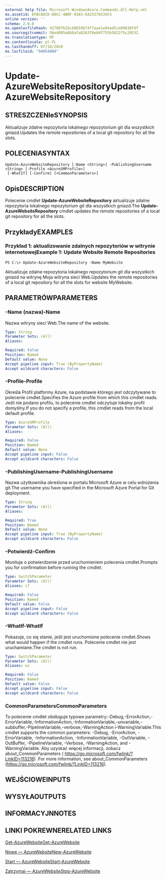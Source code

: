 ```yaml
---
external help file: Microsoft.WindowsAzure.Commands.dll-Help.xml
ms.assetid: EFBC8DCD-00CC-4BBF-9383-EA15376535F3
online version: ''
schema: 2.0.0
ms.openlocfilehash: 42780f62bc68659874f7aae1e64ad5ce89038fdf
ms.sourcegitcommit: 56ed085a868afa8263f8eb0f755b5822f5c29532
ms.translationtype: MT
ms.contentlocale: pl-PL
ms.lasthandoff: 07/18/2020
ms.locfileid: "94054809"
---
```

# <span data-ttu-id="2feed-101">Update-AzureWebsiteRepository</span><span class="sxs-lookup"><span data-stu-id="2feed-101">Update-AzureWebsiteRepository</span></span>

## <span data-ttu-id="2feed-102">STRESZCZENIe</span><span class="sxs-lookup"><span data-stu-id="2feed-102">SYNOPSIS</span></span>
<span data-ttu-id="2feed-103">Aktualizuje zdalne repozytoria lokalnego repozytorium git dla wszystkich gniazd.</span><span class="sxs-lookup"><span data-stu-id="2feed-103">Updates the remote repositories of a local git repository for all the slots.</span></span>

## <span data-ttu-id="2feed-104">POLECENIA</span><span class="sxs-lookup"><span data-stu-id="2feed-104">SYNTAX</span></span>

```
Update-AzureWebsiteRepository [-Name <String>] -PublishingUsername <String> [-Profile <AzureSMProfile>]
 [-WhatIf] [-Confirm] [<CommonParameters>]
```

## <span data-ttu-id="2feed-105">Opis</span><span class="sxs-lookup"><span data-stu-id="2feed-105">DESCRIPTION</span></span>
<span data-ttu-id="2feed-106">Polecenie cmdlet **Update-AzureWebsiteRepository** aktualizuje zdalne repozytoria lokalnego repozytorium git dla wszystkich gniazd.</span><span class="sxs-lookup"><span data-stu-id="2feed-106">The **Update-AzureWebsiteRepository** cmdlet updates the remote repositories of a local git repository for all the slots.</span></span>

## <span data-ttu-id="2feed-107">Przykłady</span><span class="sxs-lookup"><span data-stu-id="2feed-107">EXAMPLES</span></span>

### <span data-ttu-id="2feed-108">Przykład 1: aktualizowanie zdalnych repozytoriów w witrynie internetowej</span><span class="sxs-lookup"><span data-stu-id="2feed-108">Example 1: Update Website Remote Repositories</span></span>
```
PS C:\> Update-AzureWebsiteRepository -Name MyWebsite
```

<span data-ttu-id="2feed-109">Aktualizuje zdalne repozytoria lokalnego repozytorium git dla wszystkich gniazd na witrynę Moja witryna sieci Web.</span><span class="sxs-lookup"><span data-stu-id="2feed-109">Updates the remote repositories of a local git repository for all the slots for website MyWebsite.</span></span>

## <span data-ttu-id="2feed-110">PARAMETRÓW</span><span class="sxs-lookup"><span data-stu-id="2feed-110">PARAMETERS</span></span>

### <span data-ttu-id="2feed-111">-Name (nazwa)</span><span class="sxs-lookup"><span data-stu-id="2feed-111">-Name</span></span>
<span data-ttu-id="2feed-112">Nazwa witryny sieci Web.</span><span class="sxs-lookup"><span data-stu-id="2feed-112">The name of the website.</span></span>

```yaml
Type: String
Parameter Sets: (All)
Aliases: 

Required: False
Position: Named
Default value: None
Accept pipeline input: True (ByPropertyName)
Accept wildcard characters: False
```

### <span data-ttu-id="2feed-113">-Profile</span><span class="sxs-lookup"><span data-stu-id="2feed-113">-Profile</span></span>
<span data-ttu-id="2feed-114">Określa Profil platformy Azure, na podstawie którego jest odczytywane to polecenie cmdlet.</span><span class="sxs-lookup"><span data-stu-id="2feed-114">Specifies the Azure profile from which this cmdlet reads.</span></span>
<span data-ttu-id="2feed-115">Jeśli nie podano profilu, to polecenie cmdlet odczytuje lokalny profil domyślny.</span><span class="sxs-lookup"><span data-stu-id="2feed-115">If you do not specify a profile, this cmdlet reads from the local default profile.</span></span>

```yaml
Type: AzureSMProfile
Parameter Sets: (All)
Aliases: 

Required: False
Position: Named
Default value: None
Accept pipeline input: False
Accept wildcard characters: False
```

### <span data-ttu-id="2feed-116">-PublishingUsername</span><span class="sxs-lookup"><span data-stu-id="2feed-116">-PublishingUsername</span></span>
<span data-ttu-id="2feed-117">Nazwa użytkownika określona w portalu Microsoft Azure w celu wdrożenia git.</span><span class="sxs-lookup"><span data-stu-id="2feed-117">The username you have specified in the Microsoft Azure Portal for Git deployment.</span></span>

```yaml
Type: String
Parameter Sets: (All)
Aliases: 

Required: True
Position: Named
Default value: None
Accept pipeline input: True (ByPropertyName)
Accept wildcard characters: False
```

### <span data-ttu-id="2feed-118">-Potwierdź</span><span class="sxs-lookup"><span data-stu-id="2feed-118">-Confirm</span></span>
<span data-ttu-id="2feed-119">Monituje o potwierdzenie przed uruchomieniem polecenia cmdlet.</span><span class="sxs-lookup"><span data-stu-id="2feed-119">Prompts you for confirmation before running the cmdlet.</span></span>

```yaml
Type: SwitchParameter
Parameter Sets: (All)
Aliases: cf

Required: False
Position: Named
Default value: False
Accept pipeline input: False
Accept wildcard characters: False
```

### <span data-ttu-id="2feed-120">-WhatIf</span><span class="sxs-lookup"><span data-stu-id="2feed-120">-WhatIf</span></span>
<span data-ttu-id="2feed-121">Pokazuje, co się stanie, jeśli jest uruchomione polecenie cmdlet.</span><span class="sxs-lookup"><span data-stu-id="2feed-121">Shows what would happen if the cmdlet runs.</span></span>
<span data-ttu-id="2feed-122">Polecenie cmdlet nie jest uruchamiane.</span><span class="sxs-lookup"><span data-stu-id="2feed-122">The cmdlet is not run.</span></span>

```yaml
Type: SwitchParameter
Parameter Sets: (All)
Aliases: wi

Required: False
Position: Named
Default value: False
Accept pipeline input: False
Accept wildcard characters: False
```

### <span data-ttu-id="2feed-123">CommonParameters</span><span class="sxs-lookup"><span data-stu-id="2feed-123">CommonParameters</span></span>
<span data-ttu-id="2feed-124">To polecenie cmdlet obsługuje typowe parametry:-Debug,-ErrorAction,-ErrorVariable,-InformationAction,-InformationVariable,-unvariable,-subbuffer,-PipelineVariable,-verbose,-WarningAction i-WarningVariable.</span><span class="sxs-lookup"><span data-stu-id="2feed-124">This cmdlet supports the common parameters: -Debug, -ErrorAction, -ErrorVariable, -InformationAction, -InformationVariable, -OutVariable, -OutBuffer, -PipelineVariable, -Verbose, -WarningAction, and -WarningVariable.</span></span> <span data-ttu-id="2feed-125">Aby uzyskać więcej informacji, zobacz about_CommonParameters ( https://go.microsoft.com/fwlink/?LinkID=113216) .</span><span class="sxs-lookup"><span data-stu-id="2feed-125">For more information, see about_CommonParameters (https://go.microsoft.com/fwlink/?LinkID=113216).</span></span>

## <span data-ttu-id="2feed-126">WEJŚCIOWE</span><span class="sxs-lookup"><span data-stu-id="2feed-126">INPUTS</span></span>

## <span data-ttu-id="2feed-127">WYSYŁA</span><span class="sxs-lookup"><span data-stu-id="2feed-127">OUTPUTS</span></span>

## <span data-ttu-id="2feed-128">INFORMACYJN</span><span class="sxs-lookup"><span data-stu-id="2feed-128">NOTES</span></span>

## <span data-ttu-id="2feed-129">LINKI POKREWNE</span><span class="sxs-lookup"><span data-stu-id="2feed-129">RELATED LINKS</span></span>

[<span data-ttu-id="2feed-130">Get-AzureWebsite</span><span class="sxs-lookup"><span data-stu-id="2feed-130">Get-AzureWebsite</span></span>](./Get-AzureWebsite.md)

[<span data-ttu-id="2feed-131">Nowe — AzureWebsite</span><span class="sxs-lookup"><span data-stu-id="2feed-131">New-AzureWebsite</span></span>](./New-AzureWebsite.md)

[<span data-ttu-id="2feed-132">Start — AzureWebsite</span><span class="sxs-lookup"><span data-stu-id="2feed-132">Start-AzureWebsite</span></span>](./Start-AzureWebsite.md)

[<span data-ttu-id="2feed-133">Zatrzymaj — AzureWebsite</span><span class="sxs-lookup"><span data-stu-id="2feed-133">Stop-AzureWebsite</span></span>](./Stop-AzureWebsite.md)


